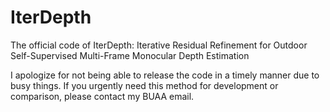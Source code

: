 # IterDepth
The official code of IterDepth: Iterative Residual Refinement for Outdoor Self-Supervised Multi-Frame Monocular Depth Estimation



I apologize for not being able to release the code in a timely manner due to busy things. If you urgently need this method for development or comparison, please contact my BUAA email.

